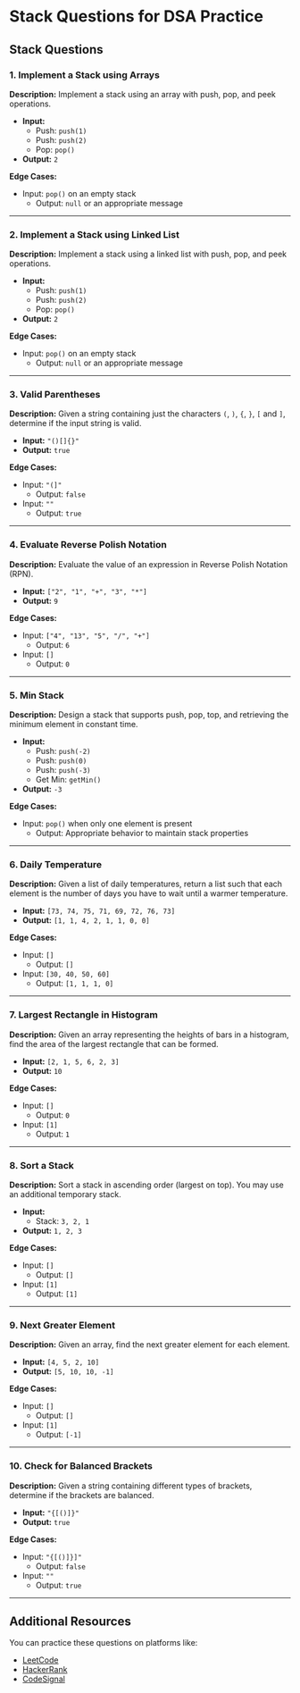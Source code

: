 # Stack Questions for DSA Practice

## Stack Questions

### 1. Implement a Stack using Arrays

**Description:** Implement a stack using an array with push, pop, and peek operations.

- **Input:**
  - Push: `push(1)`
  - Push: `push(2)`
  - Pop: `pop()`
- **Output:** `2`

**Edge Cases:**

- Input: `pop()` on an empty stack
  - Output: `null` or an appropriate message

---

### 2. Implement a Stack using Linked List

**Description:** Implement a stack using a linked list with push, pop, and peek operations.

- **Input:**
  - Push: `push(1)`
  - Push: `push(2)`
  - Pop: `pop()`
- **Output:** `2`

**Edge Cases:**

- Input: `pop()` on an empty stack
  - Output: `null` or an appropriate message

---

### 3. Valid Parentheses

**Description:** Given a string containing just the characters `(`, `)`, `{`, `}`, `[` and `]`, determine if the input string is valid.

- **Input:** `"()[]{}"`
- **Output:** `true`

**Edge Cases:**

- Input: `"(]"`
  - Output: `false`
- Input: `""`
  - Output: `true`

---

### 4. Evaluate Reverse Polish Notation

**Description:** Evaluate the value of an expression in Reverse Polish Notation (RPN).

- **Input:** `["2", "1", "+", "3", "*"]`
- **Output:** `9`

**Edge Cases:**

- Input: `["4", "13", "5", "/", "+"]`
  - Output: `6`
- Input: `[]`
  - Output: `0`

---

### 5. Min Stack

**Description:** Design a stack that supports push, pop, top, and retrieving the minimum element in constant time.

- **Input:**
  - Push: `push(-2)`
  - Push: `push(0)`
  - Push: `push(-3)`
  - Get Min: `getMin()`
- **Output:** `-3`

**Edge Cases:**

- Input: `pop()` when only one element is present
  - Output: Appropriate behavior to maintain stack properties

---

### 6. Daily Temperature

**Description:** Given a list of daily temperatures, return a list such that each element is the number of days you have to wait until a warmer temperature.

- **Input:** `[73, 74, 75, 71, 69, 72, 76, 73]`
- **Output:** `[1, 1, 4, 2, 1, 1, 0, 0]`

**Edge Cases:**

- Input: `[]`
  - Output: `[]`
- Input: `[30, 40, 50, 60]`
  - Output: `[1, 1, 1, 0]`

---

### 7. Largest Rectangle in Histogram

**Description:** Given an array representing the heights of bars in a histogram, find the area of the largest rectangle that can be formed.

- **Input:** `[2, 1, 5, 6, 2, 3]`
- **Output:** `10`

**Edge Cases:**

- Input: `[]`
  - Output: `0`
- Input: `[1]`
  - Output: `1`

---

### 8. Sort a Stack

**Description:** Sort a stack in ascending order (largest on top). You may use an additional temporary stack.

- **Input:**
  - Stack: `3, 2, 1`
- **Output:** `1, 2, 3`

**Edge Cases:**

- Input: `[]`
  - Output: `[]`
- Input: `[1]`
  - Output: `[1]`

---

### 9. Next Greater Element

**Description:** Given an array, find the next greater element for each element.

- **Input:** `[4, 5, 2, 10]`
- **Output:** `[5, 10, 10, -1]`

**Edge Cases:**

- Input: `[]`
  - Output: `[]`
- Input: `[1]`
  - Output: `[-1]`

---

### 10. Check for Balanced Brackets

**Description:** Given a string containing different types of brackets, determine if the brackets are balanced.

- **Input:** `"{[()]}"`
- **Output:** `true`

**Edge Cases:**

- Input: `"{[()]}]"`
  - Output: `false`
- Input: `""`
  - Output: `true`

---

## Additional Resources

You can practice these questions on platforms like:

- [LeetCode](https://leetcode.com)
- [HackerRank](https://www.hackerrank.com)
- [CodeSignal](https://codesignal.com)

